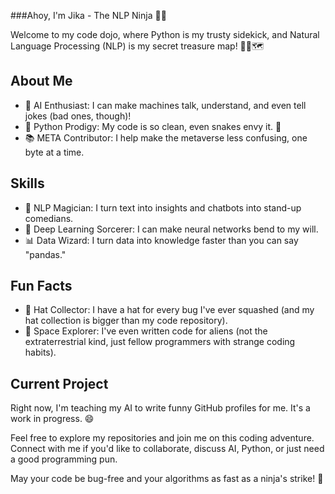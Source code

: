 ###Ahoy, I'm Jika - The NLP Ninja 🤖🐍

Welcome to my code dojo, where Python is my trusty sidekick, and Natural Language Processing (NLP) is my secret treasure map! 🏴‍☠️🗺️

## About Me

- 👾 AI Enthusiast: I can make machines talk, understand, and even tell jokes (bad ones, though)!
- 🐍 Python Prodigy: My code is so clean, even snakes envy it. 🐍
- 📚 META Contributor: I help make the metaverse less confusing, one byte at a time.

## Skills

- 💬 NLP Magician: I turn text into insights and chatbots into stand-up comedians.
- 🤯 Deep Learning Sorcerer: I can make neural networks bend to my will.
- 📊 Data Wizard: I turn data into knowledge faster than you can say "pandas."

## Fun Facts

- 🎩 Hat Collector: I have a hat for every bug I've ever squashed (and my hat collection is bigger than my code repository).
- 🌌 Space Explorer: I've even written code for aliens (not the extraterrestrial kind, just fellow programmers with strange coding habits).

## Current Project

Right now, I'm teaching my AI to write funny GitHub profiles for me. It's a work in progress. 😄

Feel free to explore my repositories and join me on this coding adventure. Connect with me if you'd like to collaborate, discuss AI, Python, or just need a good programming pun.

May your code be bug-free and your algorithms as fast as a ninja's strike! 🥷

